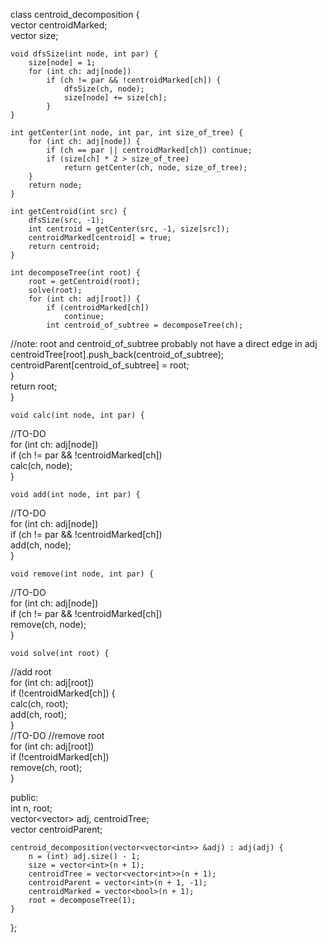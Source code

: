 class centroid_decomposition {  
    vector<bool> centroidMarked;  
    vector<int> size;  
  
    void dfsSize(int node, int par) {  
        size[node] = 1;  
        for (int ch: adj[node])  
            if (ch != par && !centroidMarked[ch]) {  
                dfsSize(ch, node);  
                size[node] += size[ch];  
            }  
    }  
  
    int getCenter(int node, int par, int size_of_tree) {  
        for (int ch: adj[node]) {  
            if (ch == par || centroidMarked[ch]) continue;  
            if (size[ch] * 2 > size_of_tree)  
                return getCenter(ch, node, size_of_tree);  
        }  
        return node;  
    }  
  
    int getCentroid(int src) {  
        dfsSize(src, -1);  
        int centroid = getCenter(src, -1, size[src]);  
        centroidMarked[centroid] = true;  
        return centroid;  
    }  
  
    int decomposeTree(int root) {  
        root = getCentroid(root);  
        solve(root);  
        for (int ch: adj[root]) {  
            if (centroidMarked[ch])  
                continue;  
            int centroid_of_subtree = decomposeTree(ch);  
//note: root and centroid_of_subtree probably not have a direct edge in adj  
            centroidTree[root].push_back(centroid_of_subtree);  
            centroidParent[centroid_of_subtree] = root;  
        }  
        return root;  
    }  
  
      
    void calc(int node, int par) {  
//TO-DO  
        for (int ch: adj[node])  
            if (ch != par && !centroidMarked[ch])  
                calc(ch, node);  
    }  
  
    void add(int node, int par) {  
//TO-DO  
        for (int ch: adj[node])  
            if (ch != par && !centroidMarked[ch])  
                add(ch, node);  
    }  
  
    void remove(int node, int par) {  
//TO-DO  
        for (int ch: adj[node])  
            if (ch != par && !centroidMarked[ch])  
                remove(ch, node);  
    }  
  
    void solve(int root) {  
//add root  
        for (int ch: adj[root])  
            if (!centroidMarked[ch]) {  
                calc(ch, root);  
                add(ch, root);  
            }  
//TO-DO //remove root  
        for (int ch: adj[root])  
            if (!centroidMarked[ch])  
                remove(ch, root);  
    }  
  
public:  
    int n, root;  
    vector<vector<int>> adj, centroidTree;  
    vector<int> centroidParent;  
  
    centroid_decomposition(vector<vector<int>> &adj) : adj(adj) {  
        n = (int) adj.size() - 1;  
        size = vector<int>(n + 1);  
        centroidTree = vector<vector<int>>(n + 1);  
        centroidParent = vector<int>(n + 1, -1);  
        centroidMarked = vector<bool>(n + 1);  
        root = decomposeTree(1);  
    }  
};